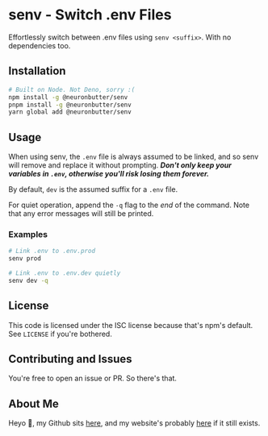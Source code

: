 # senv - Switch .env Files

Effortlessly switch between .env files using `senv <suffix>`. With no dependencies too.

## Installation

```bash
# Built on Node. Not Deno, sorry :(
npm install -g @neuronbutter/senv
pnpm install -g @neuronbutter/senv
yarn global add @neuronbutter/senv
```

## Usage

When using senv, the `.env` file is always assumed to be linked, and so senv will remove and replace it without prompting. **_Don't only keep your variables in `.env`, otherwise you'll risk losing them forever._**

By default, `dev` is the assumed suffix for a `.env` file.

For quiet operation, append the `-q` flag to the *end* of the command. Note that any error messages will still be printed.

### Examples

```bash
# Link .env to .env.prod
senv prod
```

```bash
# Link .env to .env.dev quietly
senv dev -q
```

## License

This code is licensed under the ISC license because that's npm's default. See `LICENSE` if you're bothered.

## Contributing and Issues

You're free to open an issue or PR. So there's that.

## About Me

Heyo 👋, my Github sits [here](https://github.com/NeuronButter), and my website's probably [here](https://neeron.dev) if it still exists.
